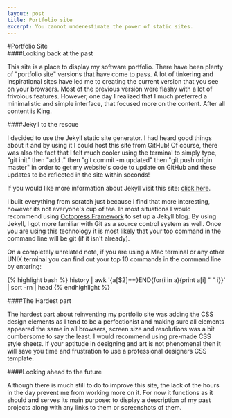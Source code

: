```yaml
---
layout: post
title: Portfolio site
excerpt: You cannot underestimate the power of static sites.
---
```

#Portfolio Site
<br/>
####Looking back at the past

This site is a place to display my software portfolio. 
There have been plenty of "portfolio site" versions that have come to pass. A lot of tinkering and inspirational
sites have led me to creating the current version that you see on your browsers. Most of the previous version
were flashy with a lot of frivolous features. However, one day I realized that I much preferred a minimalistic
and simple interface, that focused more on the content. After all content is King. 
<br/>

####Jekyll to the rescue

I decided to use the Jekyll static site generator. I had heard good things about it and by using it I could
host this site from GitHub! Of course, there was also the fact that I felt much cooler using the terminal to 
simply type, "git init" then  "add ." then "git commit -m updated" then "git push origin master" in order to get
my website's code to update on GitHub and these updates to be reflected in the site within seconds! 

If you would like more information about Jekyll visit this site: <a href="http://paulstamatiou.com/how-to-wordpress-to-jekyll">click here</a>.

I built everything from scratch just because I find that more interesting, however its not everyone's cup
of tea. In most situations I would recommend using <a href="http://octopress.org/docs/"> Octopress Framework</a>
to set up a Jekyll blog. By using Jekyll, I got more familiar with Git as a source control system as well. 
Once you are using this technology it is most likely that your top command in the command line will be 
git (if it isn't already).<br/> 

On a completely unrelated note, if you are using a Mac terminal or any other UNIX 
terminal you can find out your top 10 commands in the command line by entering: 
<br/>

{% highlight bash %}
history | awk '{a[$2]++}END{for(i in a){print a[i] " " i}}' | sort -rn | head
{% endhighlight %}
<br/>

####The Hardest part
 
The hardest part about reinventing my portfolio site was adding the CSS design elements as I tend to be a 
perfectionist and making sure all elements appeared the same in all browsers, screen size and resolutions
was a bit cumbersome to say the least. I would recommend using pre-made CSS style sheets. If your aptitude in designing and art
is not phenomenal then it will save you time and frustration to use a professional designers CSS template. 
<br/>

####Looking ahead to the future

Although there is much still to do to improve this site, the lack of the hours in the day prevent me from 
working more on it. For now it functions as it should and serves its main purpose: to display a description of
my past projects along with any links to them or screenshots of them. 

